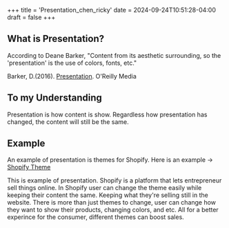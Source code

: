 +++
title = 'Presentation_chen_ricky'
date = 2024-09-24T10:51:28-04:00
draft = false
+++

## What is Presentation?


According to Deane Barker, "Content from its aesthetic surrounding, so the 'presentation' is the use of colors, fonts, etc." 

Barker, D.(2016). [Presentation](https://deanebarker.net/tech/glossary/presentation/). O'Reilly Media


## To my Understanding


Presentation is how content is show. Regardless how presentation has changed, the content will still be the same.


## Example


An example of presentation is themes for Shopify. Here is an example ->
[Shopify Theme](https://themes.shopify.com/themes)


This is example of presentation. Shopify is a platform that lets entrepreneur sell things online. In Shopify user can change the theme easily while keeping their content the same. Keeping what they're selling still in the website. There is more than just themes to change, user can change how they want to show their products, changing colors, and etc. All for a better experince for the consumer, different themes can boost sales.